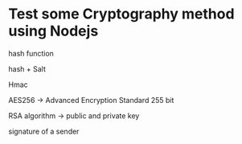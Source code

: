 # Test some Cryptography method using Nodejs
hash function

hash + Salt

Hmac

AES256 -> Advanced Encryption Standard 255 bit

RSA algorithm -> public and private key

signature of a sender
